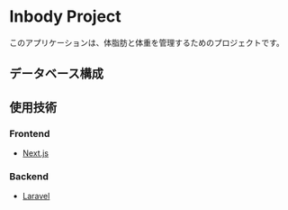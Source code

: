 # Inbody Project

このアプリケーションは、体脂肪と体重を管理するためのプロジェクトです。

## データベース構成

## 使用技術

### Frontend

- [Next.js](https://nextjs.org/)

### Backend

- [Laravel](https://laravel.com/)
